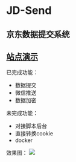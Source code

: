 # JD-Send
京东数据提交系统
---
[站点演示](http://jd.qiuzhong.fun)
---
已完成功能：

- 数据提交
- 微信推送
- 数据加密

未完成功能：

* 对接脚本后台
* 直接转换cookie
* docker

效果图：
![](https://pc.qiuzhong.fun/img/Snipaste_2021-09-13_11-15-32.png)



